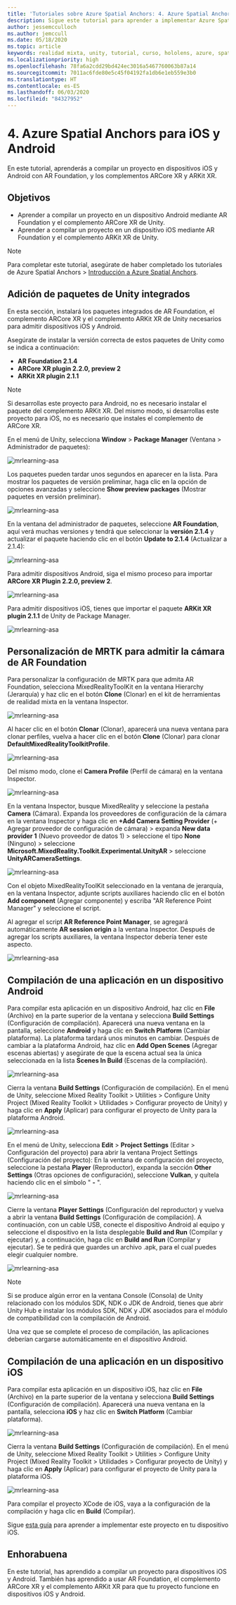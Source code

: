 ```yaml
---
title: 'Tutoriales sobre Azure Spatial Anchors: 4. Azure Spatial Anchors para iOS y Android'
description: Sigue este tutorial para aprender a implementar Azure Spatial Anchors dentro de una aplicación de realidad mixta.
author: jessemcculloch
ms.author: jemccull
ms.date: 05/18/2020
ms.topic: article
keywords: realidad mixta, unity, tutorial, curso, hololens, azure, spatial anchors
ms.localizationpriority: high
ms.openlocfilehash: 78fa6a2cdd29bd424ec3016a5467760063b87a14
ms.sourcegitcommit: 7011ac6fde80e5c45f04192fa1db6e1eb559e3b0
ms.translationtype: HT
ms.contentlocale: es-ES
ms.lasthandoff: 06/03/2020
ms.locfileid: "84327952"
---
```

# <a name="4-azure-spatial-anchors-for-android-and-ios"></a>4. Azure Spatial Anchors para iOS y Android

En este tutorial, aprenderás a compilar un proyecto en dispositivos iOS y Android con AR Foundation, y los complementos ARCore XR y ARKit XR.

## <a name="objectives"></a>Objetivos

* Aprender a compilar un proyecto en un dispositivo Android mediante AR Foundation y el complemento ARCore XR de Unity.
* Aprender a compilar un proyecto en un dispositivo iOS mediante AR Foundation y el complemento ARKit XR de Unity.

> [!NOTE]
> Para completar este tutorial, asegúrate de haber completado los tutoriales de Azure Spatial Anchors > [Introducción a Azure Spatial Anchors](mrlearning-asa-ch1.md).

## <a name="adding-inbuilt-unity-packages"></a>Adición de paquetes de Unity integrados

En esta sección, instalará los paquetes integrados de AR Foundation, el complemento ARCore XR y el complemento ARKit XR de Unity necesarios para admitir dispositivos iOS y Android.

Asegúrate de instalar la versión correcta de estos paquetes de Unity como se indica a continuación:

* **AR Foundation 2.1.4**
* **ARCore XR plugin 2.2.0, preview 2**
* **ARKit XR plugin 2.1.1**

> [!NOTE]
> Si desarrollas este proyecto para Android, no es necesario instalar el paquete del complemento ARKit XR. Del mismo modo, si desarrollas este proyecto para iOS, no es necesario que instales el complemento de ARCore XR.

En el menú de Unity, selecciona **Window** > **Package Manager** (Ventana > Administrador de paquetes):

![mrlearning-asa](images/mrlearning-asa/tutorial4-section1-step1-1.png)

Los paquetes pueden tardar unos segundos en aparecer en la lista. Para mostrar los paquetes de versión preliminar, haga clic en la opción de opciones avanzadas y seleccione **Show preview packages** (Mostrar paquetes en versión preliminar).

![mrlearning-asa](images/mrlearning-asa/tutorial4-section1-step1-2.png)

En la ventana del administrador de paquetes, seleccione **AR Foundation**, aquí verá muchas versiones y tendrá que seleccionar la **versión 2.1.4** y actualizar el paquete haciendo clic en el botón **Update to 2.1.4** (Actualizar a 2.1.4):

![mrlearning-asa](images/mrlearning-asa/tutorial4-section1-step1-3.png)

Para admitir dispositivos Android, siga el mismo proceso para importar **ARCore XR Plugin 2.2.0, preview 2**.

![mrlearning-asa](images/mrlearning-asa/tutorial4-section1-step1-4.png)

Para admitir dispositivos iOS, tienes que importar el paquete **ARKit XR plugin 2.1.1** de Unity de Package Manager.

![mrlearning-asa](images/mrlearning-asa/tutorial4-section1-step1-5.png)

## <a name="customize-mrtk-to-support-ar-foundation-camera"></a>Personalización de MRTK para admitir la cámara de AR Foundation

Para personalizar la configuración de MRTK para que admita AR Foundation, selecciona MixedRealityToolKit en la ventana Hierarchy (Jerarquía) y haz clic en el botón **Clone** (Clonar) en el kit de herramientas de realidad mixta en la ventana Inspector.

![mrlearning-asa](images/mrlearning-asa/tutorial4-section2-step1-1.png)

Al hacer clic en el botón **Clonar** (Clonar), aparecerá una nueva ventana para clonar perfiles, vuelva a hacer clic en el botón **Clone** (Clonar) para clonar **DefaultMixedRealityToolkitProfile**.

![mrlearning-asa](images/mrlearning-asa/tutorial4-section2-step1-2.png)

Del mismo modo, clone el **Camera Profile** (Perfil de cámara) en la ventana Inspector.

![mrlearning-asa](images/mrlearning-asa/tutorial4-section2-step1-3.png)

En la ventana Inspector, busque MixedReality y seleccione la pestaña **Camera** (Cámara). Expanda los proveedores de configuración de la cámara en la ventana Inspector y haga clic en **+Add Camera Setting Provider** (+ Agregar proveedor de configuración de cámara) > expanda **New data provider 1** (Nuevo proveedor de datos 1) > seleccione el tipo **None** (Ninguno) > seleccione **Microsoft.MixedReality.Toolkit.Experimental.UnityAR** > seleccione **UnityARCameraSettings**.

![mrlearning-asa](images/mrlearning-asa/tutorial4-section2-step1-4.png)

Con el objeto MixedRealityToolKit seleccionado en la ventana de jerarquía, en la ventana Inspector, adjunte scripts auxiliares haciendo clic en el botón **Add component** (Agregar componente) y escriba "AR Reference Point Manager" y seleccione el script.

Al agregar el script **AR Reference Point Manager**, se agregará automáticamente **AR session origin** a la ventana Inspector. Después de agregar los scripts auxiliares, la ventana Inspector debería tener este aspecto.

![mrlearning-asa](images/mrlearning-asa/tutorial4-section2-step1-5.png)

## <a name="build-an-application-to-an-android-device"></a>Compilación de una aplicación en un dispositivo Android

Para compilar esta aplicación en un dispositivo Android, haz clic en **File** (Archivo) en la parte superior de la ventana y selecciona **Build Settings** (Configuración de compilación). Aparecerá una nueva ventana en la pantalla, seleccione **Android** y haga clic en **Switch Platform** (Cambiar plataforma). La plataforma tardará unos minutos en cambiar. Después de cambiar a la plataforma Android, haz clic en **Add Open Scenes** (Agregar escenas abiertas) y asegúrate de que la escena actual sea la única seleccionada en la lista **Scenes In Build** (Escenas de la compilación).

![mrlearning-asa](images/mrlearning-asa/tutorial4-section3-step1-1.png)

Cierra la ventana **Build Settings** (Configuración de compilación). En el menú de Unity, seleccione Mixed Reality Toolkit > Utilities > Configure Unity Project (Mixed Reality Toolkit > Utilidades > Configurar proyecto de Unity) y haga clic en **Apply** (Aplicar) para configurar el proyecto de Unity para la plataforma Android.

![mrlearning-asa](images/mrlearning-asa/tutorial4-section3-step1-2.png)

En el menú de Unity, selecciona **Edit** > **Project Settings** (Editar > Configuración del proyecto) para abrir la ventana Project Settings (Configuración del proyecto): En la ventana de configuración del proyecto, seleccione la pestaña **Player** (Reproductor), expanda la sección **Other Settings** (Otras opciones de configuración), seleccione **Vulkan**, y quítela haciendo clic en el símbolo " **-** ".

![mrlearning-asa](images/mrlearning-asa/tutorial4-section3-step1-3.png)

Cierre la ventana **Player Settings** (Configuración del reproductor) y vuelva a abrir la ventana **Build Settings** (Configuración de compilación). A continuación, con un cable USB, conecte el dispositivo Android al equipo y seleccione el dispositivo en la lista desplegable **Build and Run** (Compilar y ejecutar) y, a continuación, haga clic en **Build and Run** (Compilar y ejecutar). Se te pedirá que guardes un archivo .apk, para el cual puedes elegir cualquier nombre.

![mrlearning-asa](images/mrlearning-asa/tutorial4-section3-step1-4.png)

> [!NOTE]
> Si se produce algún error en la ventana Console (Consola) de Unity relacionado con los módulos SDK, NDK o JDK de Android, tienes que abrir Unity Hub e instalar los módulos SDK, NDK y JDK asociados para el módulo de compatibilidad con la compilación de Android.

Una vez que se complete el proceso de compilación, las aplicaciones deberían cargarse automáticamente en el dispositivo Android.

## <a name="build-an-application-to-ios-device"></a>Compilación de una aplicación en un dispositivo iOS

Para compilar esta aplicación en un dispositivo iOS, haz clic en **File** (Archivo) en la parte superior de la ventana y selecciona **Build Settings** (Configuración de compilación). Aparecerá una nueva ventana en la pantalla, selecciona **iOS** y haz clic en **Switch Platform** (Cambiar plataforma).

![mrlearning-asa](images/mrlearning-asa/tutorial4-section4-step1-1.png)

Cierra la ventana **Build Settings** (Configuración de compilación). En el menú de Unity, seleccione Mixed Reality Toolkit > Utilities > Configure Unity Project (Mixed Reality Toolkit > Utilidades > Configurar proyecto de Unity) y haga clic en **Apply** (Aplicar) para configurar el proyecto de Unity para la plataforma iOS.

![mrlearning-asa](images/mrlearning-asa/tutorial4-section4-step1-2.png)

Para compilar el proyecto XCode de iOS, vaya a la configuración de la compilación y haga clic en **Build** (Compilar).

Sigue [esta guía](https://docs.microsoft.com/azure/spatial-anchors/quickstarts/get-started-unity-ios#export-the-xcode-project) para aprender a implementar este proyecto en tu dispositivo iOS.

## <a name="congratulations"></a>Enhorabuena

En este tutorial, has aprendido a compilar un proyecto para dispositivos iOS y Android. También has aprendido a usar AR Foundation, el complemento ARCore XR y el complemento ARKit XR para que tu proyecto funcione en dispositivos iOS y Android.
